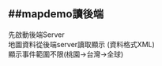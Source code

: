 ##mapdemo讀後端
---------------------
先啟動後端Server<br>
地圖資料從後端server讀取顯示 (資料格式XML)<br>
顯示事件範圍不限(桃園->台灣->全球)
